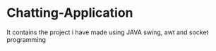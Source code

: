 # Chatting-Application
It contains the project i have made using JAVA swing, awt and socket programming
